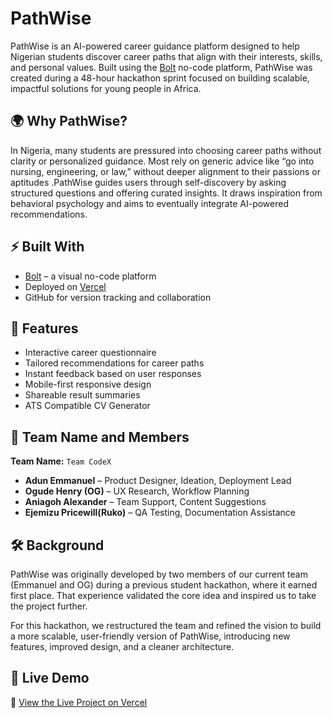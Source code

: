 # PathWise

PathWise is an AI-powered career guidance platform designed to help Nigerian students discover career paths that align with their interests, skills, and personal values. Built using the [Bolt](https://bolt.new) no-code platform, PathWise was created during a 48-hour hackathon sprint focused on building scalable, impactful solutions for young people in Africa.

## 🌍 Why PathWise?

In Nigeria, many students are pressured into choosing career paths without clarity or personalized guidance. Most rely on generic advice like “go into nursing, engineering, or law,” without deeper alignment to their passions or aptitudes .PathWise guides users through self-discovery by asking structured questions and offering curated insights. It draws inspiration from behavioral psychology and aims to eventually integrate AI-powered recommendations.

## ⚡️ Built With

- [Bolt](https://bolt.new) – a visual no-code platform
- Deployed on [Vercel](https://vercel.com)
- GitHub for version tracking and collaboration

## 🎯 Features

- Interactive career questionnaire
- Tailored recommendations for career paths
- Instant feedback based on user responses
- Mobile-first responsive design
- Shareable result summaries
- ATS Compatible CV Generator

## 👥 Team Name and Members
**Team Name:** `Team CodeX`
- **Adun Emmanuel** – Product Designer, Ideation, Deployment Lead  
- **Ogude Henry (OG)** – UX Research, Workflow Planning  
- **Aniagoh Alexander** – Team Support, Content Suggestions  
- **Ejemizu Pricewill(Ruko)** – QA Testing, Documentation Assistance

## 🛠️ Background
PathWise was originally developed by two members of our current team (Emmanuel and OG) during a previous student hackathon, where it earned first place. That experience validated the core idea and inspired us to take the project further. 

For this hackathon, we restructured the team and refined the vision to build a more scalable, user-friendly version of PathWise, introducing new features, improved design, and a cleaner architecture.


## 🚀 Live Demo

🔗 [View the Live Project on Vercel](https://path-wise-six.vercel.app)
